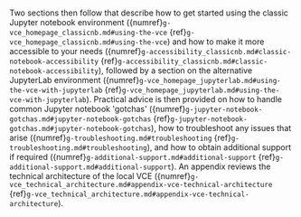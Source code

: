 ```{include} ./g-introduction-core.md
```

Two sections then follow that describe how to get started using the classic Jupyter notebook environment ({numref}`g-vce_homepage_classicnb.md#using-the-vce` {ref}`g-vce_homepage_classicnb.md#using-the-vce`) and how to make it more accessible to your needs ({numref}`g-accessibility_classicnb.md#classic-notebook-accessibility` {ref}`g-accessibility_classicnb.md#classic-notebook-accessibility`), followed by a section on the alternative JupyterLab environment ({numref}`g-vce_homepage_jupyterlab.md#using-the-vce-with-jupyterlab` {ref}`g-vce_homepage_jupyterlab.md#using-the-vce-with-jupyterlab`). Practical advice is then provided on how to handle common Jupyter notebook 'gotchas' ({numref}`g-jupyter-notebook-gotchas.md#jupyter-notebook-gotchas` {ref}`g-jupyter-notebook-gotchas.md#jupyter-notebook-gotchas`), how to troubleshoot any issues that arise ({numref}`g-troubleshooting.md#troubleshooting` {ref}`g-troubleshooting.md#troubleshooting`), and how to obtain additional support if required ({numref}`g-additional-support.md#additional-support` {ref}`g-additional-support.md#additional-support`). An appendix reviews the technical architecture of the local VCE ({numref}`g-vce_technical_architecture.md#appendix-vce-technical-architecture` {ref}`g-vce_technical_architecture.md#appendix-vce-technical-architecture`).

